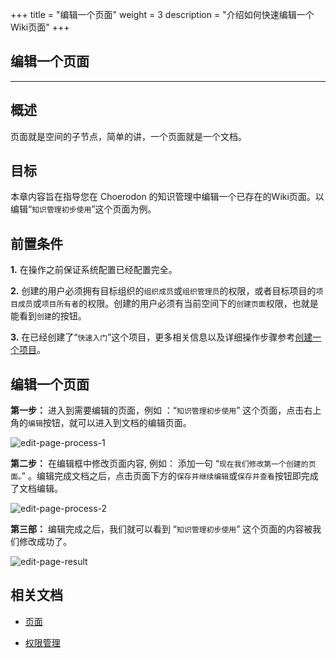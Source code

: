 +++
title = "编辑一个页面"
weight = 3
description = "介绍如何快速编辑一个Wiki页面"
+++

## 编辑一个页面
---

## 概述

页面就是空间的子节点，简单的讲，一个页面就是一个文档。

## 目标

本章内容旨在指导您在 Choerodon 的知识管理中编辑一个已存在的Wiki页面。以编辑“`知识管理初步使用`”这个页面为例。

## 前置条件

**1.** 在操作之前保证系统配置已经配置完全。

**2.** 创建的用户必须拥有目标组织的`组织成员`或`组织管理员`的权限，或者目标项目的`项目成员`或`项目所有者`的权限。创建的用户必须有当前空间下的`创建页面`权限，也就是能看到`创建`的按钮。

**3.** 在已经创建了“`快速入门`”这个项目，更多相关信息以及详细操作步骤参考[创建一个项目](../../../quick-start/admin/project)。

## 编辑一个页面

**第一步：** 进入到需要编辑的页面，例如 ：“`知识管理初步使用`” 这个页面，点击右上角的`编辑`按钮，就可以进入到文档的编辑页面。

![edit-page-process-1](/img/docs/quick-start/project-member/wiki-manager/edit-page/edit-page-process-1.png)

**第二步：** 在编辑框中修改页面内容, 例如： 添加一句 “`现在我们修改第一个创建的页面。`” 。编辑完成文档之后，点击页面下方的`保存并继续编辑`或`保存并查看`按钮即完成了文档编辑。

![edit-page-process-2](/img/docs/quick-start/project-member/wiki-manager/edit-page/edit-page-process-2.png)

**第三部：** 编辑完成之后，我们就可以看到 “`知识管理初步使用`” 这个页面的内容被我们修改成功了。

![edit-page-result](/img/docs/quick-start/project-member/wiki-manager/edit-page/edit-page-result.png)

## 相关文档

- [页面](../../../../user-guide/wiki/page)

- [权限管理](../../../../user-guide/wiki/hierarchy)